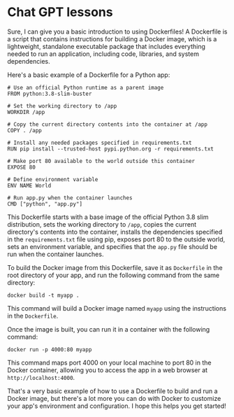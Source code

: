 # Chat GPT lessons

Sure, I can give you a basic introduction to using Dockerfiles! A Dockerfile is a script that contains instructions for building a Docker image, which is a lightweight, standalone executable package that includes everything needed to run an application, including code, libraries, and system dependencies.

Here's a basic example of a Dockerfile for a Python app:

```
# Use an official Python runtime as a parent image
FROM python:3.8-slim-buster

# Set the working directory to /app
WORKDIR /app

# Copy the current directory contents into the container at /app
COPY . /app

# Install any needed packages specified in requirements.txt
RUN pip install --trusted-host pypi.python.org -r requirements.txt

# Make port 80 available to the world outside this container
EXPOSE 80

# Define environment variable
ENV NAME World

# Run app.py when the container launches
CMD ["python", "app.py"]

```

This Dockerfile starts with a base image of the official Python 3.8 slim distribution, sets the working directory to `/app`, copies the current directory's contents into the container, installs the dependencies specified in the `requirements.txt` file using pip, exposes port 80 to the outside world, sets an environment variable, and specifies that the `app.py` file should be run when the container launches.

To build the Docker image from this Dockerfile, save it as `Dockerfile` in the root directory of your app, and run the following command from the same directory:

```
docker build -t myapp .
```

This command will build a Docker image named `myapp` using the instructions in the `Dockerfile`.

Once the image is built, you can run it in a container with the following command:

```
docker run -p 4000:80 myapp
```

This command maps port 4000 on your local machine to port 80 in the Docker container, allowing you to access the app in a web browser at `http://localhost:4000`.

That's a very basic example of how to use a Dockerfile to build and run a Docker image, but there's a lot more you can do with Docker to customize your app's environment and configuration. I hope this helps you get started!
